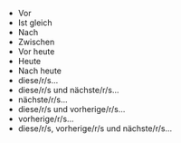 <!-- markdownlint-disable-file MD041 -->
* Vor
* Ist gleich
* Nach
* Zwischen
* Vor heute
* Heute
* Nach heute
* diese/r/s...
* diese/r/s und nächste/r/s...
* nächste/r/s...
* diese/r/s und vorherige/r/s...
* vorherige/r/s...
* diese/r/s, vorherige/r/s und nächste/r/s...
